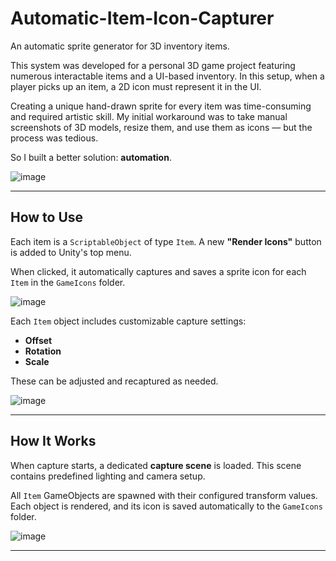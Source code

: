# Automatic-Item-Icon-Capturer

An automatic sprite generator for 3D inventory items.

This system was developed for a personal 3D game project featuring numerous interactable items and a UI-based inventory. In this setup, when a player picks up an item, a 2D icon must represent it in the UI.

Creating a unique hand-drawn sprite for every item was time-consuming and required artistic skill. My initial workaround was to take manual screenshots of 3D models, resize them, and use them as icons — but the process was tedious.

So I built a better solution: **automation**.

![image](https://github.com/user-attachments/assets/c8b3e8ce-ff7c-4513-a5c6-18686a2958cd)

---

## How to Use

Each item is a `ScriptableObject` of type `Item`.
A new **"Render Icons"** button is added to Unity's top menu.

When clicked, it automatically captures and saves a sprite icon for each `Item` in the `GameIcons` folder.

![image](https://github.com/user-attachments/assets/57753c88-3fad-4179-ac91-8d46d20a2d47)

Each `Item` object includes customizable capture settings:

* **Offset**
* **Rotation**
* **Scale**

These can be adjusted and recaptured as needed.

![image](https://github.com/user-attachments/assets/608c63cb-8c78-429f-a93b-568b208fdb1f)

---

## How It Works

When capture starts, a dedicated **capture scene** is loaded.
This scene contains predefined lighting and camera setup.

All `Item` GameObjects are spawned with their configured transform values. Each object is rendered, and its icon is saved automatically to the `GameIcons` folder.

![image](https://github.com/user-attachments/assets/2f19c46b-6b36-4380-92dc-79b7b6179547)

---

